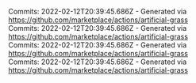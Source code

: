 Commits: 2022-02-12T20:39:45.686Z - Generated via https://github.com/marketplace/actions/artificial-grass
<br>
Commits: 2022-02-12T20:39:45.686Z - Generated via https://github.com/marketplace/actions/artificial-grass
<br>
Commits: 2022-02-12T20:39:45.686Z - Generated via https://github.com/marketplace/actions/artificial-grass
<br>
Commits: 2022-02-12T20:39:45.686Z - Generated via https://github.com/marketplace/actions/artificial-grass
<br>
